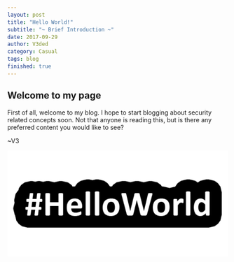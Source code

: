 ```yaml
---
layout: post
title: "Hello World!"
subtitle: "~ Brief Introduction ~"
date: 2017-09-29
author: V3ded
category: Casual
tags: blog 
finished: true
---
```



## Welcome to my page

First of all, welcome to my blog. I hope to start blogging about security related concepts soon. Not that anyone is reading this, but is there any preferred content you would like to see? 

~V3

<a href="/img/blog/helloworld.png"><img src="/img/blog/helloworld.png"></a> 
